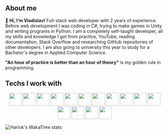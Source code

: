 ## About me
👋 **Hi, I’m Vladislav!** Full-stack web developer with 2 years of experience. Before web development I was coding in C#, trying to make games in Unity and writing programs in Python. I am a completely self-taught developer, all my skills and knowledge I got from practice, YouTube, reading documentation, Stack Overflow and researching GitHub repositories of other developers. I am also going to university this year to study for a Bachelor's degree in Applied Computer Science.

**"An hour of practice is better than an hour of theory"** is my golden rule in programming.

## Techs I work with
<div align="center">
<span>
<img width="40px" src="https://cdn.jsdelivr.net/gh/devicons/devicon@latest/icons/javascript/javascript-plain.svg"/>
<img width="40px" src="https://cdn.jsdelivr.net/gh/devicons/devicon@latest/icons/react/react-original.svg" />
<img width="40px" src="https://cdn.jsdelivr.net/gh/devicons/devicon@latest/icons/nextjs/nextjs-original.svg" />
<img width="40px" src="https://cdn.jsdelivr.net/gh/devicons/devicon@latest/icons/html5/html5-original.svg" />
<img width="40px" src="https://cdn.jsdelivr.net/gh/devicons/devicon@latest/icons/css3/css3-original.svg" />
<img width="40px" src="https://cdn.jsdelivr.net/gh/devicons/devicon@latest/icons/less/less-plain-wordmark.svg" />
<img width="40px" src="https://cdn.jsdelivr.net/gh/devicons/devicon@latest/icons/sass/sass-original.svg" />
<img width="40px" src="https://cdn.jsdelivr.net/gh/devicons/devicon@latest/icons/nodejs/nodejs-original.svg" />
<img width="40px" src="https://cdn.jsdelivr.net/gh/devicons/devicon@latest/icons/express/express-original.svg" />         
<img width="40px" src="https://cdn.jsdelivr.net/gh/devicons/devicon@latest/icons/sequelize/sequelize-original.svg" />
<img width="40px" src="https://cdn.jsdelivr.net/gh/devicons/devicon@latest/icons/postgresql/postgresql-original-wordmark.svg" />
<img width="40px" src="https://cdn.jsdelivr.net/gh/devicons/devicon@latest/icons/couchdb/couchdb-original.svg" />
<img width="40px" src="https://cdn.jsdelivr.net/gh/devicons/devicon@latest/icons/webpack/webpack-original.svg" />
<img width="40px" src="https://cdn.jsdelivr.net/gh/devicons/devicon@latest/icons/docker/docker-original.svg" />
<img width="40px" src="https://cdn.jsdelivr.net/gh/devicons/devicon@latest/icons/git/git-original.svg" />
</span>
</div>
          
![Harlok's WakaTime stats](https://github-readme-stats.vercel.app/api/wakatime?username=partysoonxd\&layout=compact)
